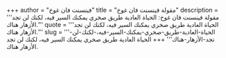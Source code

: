 +++
author = "فينسنت فان غوخ"
title = "مقولة فينسنت فان غوخ"
description = '''مقولة فينسنت فان غوخ: الحياة العادية طريق صخري يمكنك السير فيه، لكنك لن تجد الأزهار هناك.'''
quote = '''الحياة العادية طريق صخري يمكنك السير فيه، لكنك لن تجد الأزهار هناك.'''
slug = '''الحياة-العادية-طريق-صخري-يمكنك-السير-فيه،-لكنك-لن-تجد-الأزهار-هناك'''
+++
الحياة العادية طريق صخري يمكنك السير فيه، لكنك لن تجد الأزهار هناك.
